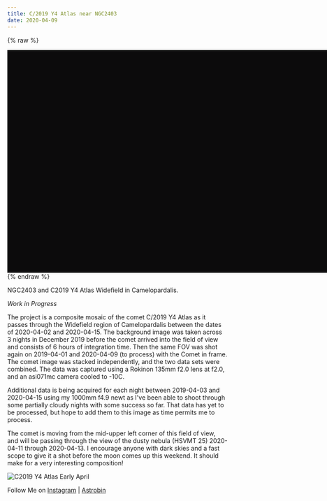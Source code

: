 ```yaml
---
title: C/2019 Y4 Atlas near NGC2403
date: 2020-04-09
---
```


{% raw %}
<div id="osdNGC2403at135mm" style="width:800px; height:510px; background-color:#0C0B0C"></div>
<script src="/DZI/openseadragon/openseadragon.min.js"></script>
<script type="text/javascript">
   (function(){
      var viewer = OpenSeadragon({
         id: "osdNGC2403at135mm",
         prefixUrl: "/DZI/openseadragon/images/",
         showNavigationControl:false
      });

      var uiElements = {
         viewer:document.getElementById('osdNGC2403at135mm')
      }
      function source(author, name, x=0, y=0, width=1,rotation=0,opacity=1 ){
         return { author, name, x, y, width, rotation, opacity }
      }
      var rotateIntervalMs=10000;
      var sources = [
         source('JonathanMacCollum','NGC2403_135mm_r3'),
         source('JonathanMacCollum','NGC2403_135mm_r3_WithComet'),
         source('JonathanMacCollum','NGC2403_135mm_r3_CometOnly',0,0,1,0,0.3),
         source('JonathanMacCollum','NGC2403_1000mm',0.1787,0.451,0.0671,101.4,1),
         source('JonathanMacCollum','NGC2403_135mm_Annotations',0,0,1,0,0.5),
         ];
      function refreshAt(index,replace=false){
         var src=sources[index];
         viewer.addTiledImage({
                  tileSource:'/DZI/'+src.author+'.'+src.name+'.xml',
                  index:index,
                  replace:replace,
                  x:src.x,
                  y:src.y,
                  width:src.width,
                  degrees:src.rotation,
                  opacity: src.opacity
               })
      }
      function startImageLoad(){
         var delay = 250;
         sources.forEach(
               (src,i)=>{
                  setTimeout(()=>{
                     refreshAt(i, false);
                  },i*delay);            
         });
      }

      function update(i, x, y, w, r, o) {
         sources[i].x=x;
         sources[i].y=y;
         sources[i].width=w;
         sources[i].rotation=r;
         sources[i].opacity=o;
         refreshAt(i, true)
      }
      function swap3(i1, i2, i3){
         var val=sources[i1];
         sources[i1]=sources[i2];
         sources[i2]=sources[i3];
         sources[i3]=val;
         refreshAt(i1, true);
         refreshAt(i2, true);
         refreshAt(i3, true);
      }
      
      function swapTargets(){
         swap3(0,1,2);
      }
      
      function onKeyUp(key,x){
         uiElements.viewer.addEventListener('keyup',(event)=>{
               const keyName = event.key;
               if(keyName===key){
                  x();
               }
         });
      }
      var swapInterval = window.setInterval(swapTargets,rotateIntervalMs);
         onKeyUp("n",()=>{
               swapTargets();
                  window.clearInterval(swapInterval);
                  swapInterval = window.setInterval(swapTargets,rotateIntervalMs);
         });
      startImageLoad();



   })();
</script>
{% endraw %}

NGC2403 and C2019 Y4 Atlas  Widefield in Camelopardalis.

*Work in Progress*

The project is a composite mosaic of the comet C/2019 Y4 Atlas as it passes through the Widefield region of Camelopardalis between the dates of 2020-04-02 and 2020-04-15.  The background image was taken across 3 nights in December 2019 before the comet arrived into the field of view and consists of 6 hours of integration time. Then the same FOV was shot again on 2019-04-01 and 2020-04-09 (to process) with the Comet in frame. The comet image was stacked independently, and the two data sets were combined. The data was captured using a Rokinon 135mm f2.0 lens at f2.0, and an asi071mc camera cooled to -10C.

Additional data is being acquired for each night between 2019-04-03 and 2020-04-15 using my 1000mm f4.9 newt as I've been able to shoot through some partially cloudy nights with some success so far. That data has yet to be processed, but hope to add them to this image as time permits me to process.

The comet is moving from the mid-upper left corner of this field of view, and will be passing through the view of the dusty nebula (HSVMT 25) 2020-04-11 through 2020-04-13.  I encourage anyone with dark skies and a fast scope to give it a shot before the moon comes up this weekend. It should make for a very interesting composition!

![C2019 Y4 Atlas Early April](/NGC2403_Comet2019Y4Atlas_Planning.png "C2019 Y4 Atlas Early April")


Follow Me on [Instagram](
https://www.instagram.com/jonathanmaccollum/) | [Astrobin](https://www.astrobin.com/users/eigenVector/)

